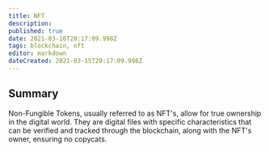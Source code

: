 ```yaml
---
title: NFT                                        
description:                                          
published: true                                      
date: 2021-03-16T20:17:09.998Z                        
tags: blockchain, nft                                
editor: markdown                                   
dateCreated: 2021-03-15T20:17:09.998Z 
---
```


## Summary

Non-Fungible Tokens, usually referred to as NFT's, allow for true ownership in the digital world. They are digital files with specific characteristics that can be verified and tracked through the blockchain, along with the NFT's owner, ensuring no copycats.
                       
